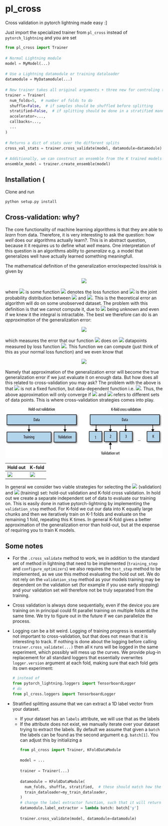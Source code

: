 # pl_cross

Cross validation in pytorch lightning made easy :]

Just import the specialized trainer from `pl_cross` instead of `pytorch_lightning` and you are set
```python
from pl_cross import Trainer

# Normal Lightning module
model = MyModel(...)

# Use a Lightning datamodule or training dataloader
datamodule = MyDatamodule(...)

# New trainer takes all original arguments + three new for controling the cross validation
trainer = Trainer(
  num_folds=5,  # number of folds to do 
  shuffle=False,  # if samples should be shuffled before splitting
  stratified=False,  # if splitting should be done in a stratified manner
  accelerator=...,
  callbacks=...,
  ...
)

# Returns a dict of stats over the different splits
cross_val_stats = trainer.cross_validate(model, datamodule=datamodule)

# Additionally, we can construct an ensemble from the K trained models
ensemble_model = trainer.create_ensemble(model)

```

## Installation (

Clone and run
```bash
python setup.py install
```

## Cross-validation: why?

The core functionality of machine learning algorithms is that they are able to *learn* from data. Therefore, it is very interesting to ask the question: how *well* does our algorithms actually learn?. This is in abstract question, because it
it requires us to define what *well* means. One interpretation of this question is an algorithms ability to *generalize* e.g. a model that generalizes well have actually learned something meaningfull. 

The mathematical definition of the generalization error/expected loss/risk is given by
<p align="center">
<img src="https://render.githubusercontent.com/render/math?math=I[{\color{blue}f}] = \int_{X \times Y} {\color{green}V}({\color{blue}f}(x), y) {\color{red}p}(x, y) dx dy">
</p>

where <img src="https://render.githubusercontent.com/render/math?math={\color{blue}f}"> is some function <img src="https://render.githubusercontent.com/render/math?math={\color{blue}f}: X \rightarrow Y, {\color{green}V}"> denotes the loss function and <img src="https://render.githubusercontent.com/render/math?math={\color{red}p}(x,y)"> is the joint probability distribution between <img src="https://render.githubusercontent.com/render/math?math=x"> and <img src="https://render.githubusercontent.com/render/math?math=y">. This is the theoretical error an algorithm will do on some unobserved dataset. The problem with this definition is that we cannot compute it, due to <img src="https://render.githubusercontent.com/render/math?math={\color{red}p}"> being unknown and even if we knew it the integral is intractable. The best we therefore can do is an *approximation* of the generalization error:

<p align="center">
<img src="https://render.githubusercontent.com/render/math?math=I_{\color{cyan}n}[{\color{blue}f}] = \frac{1}{{\color{cyan}n}} \sum_{i=1}^{{\color{cyan}n}} {\color{green}V}({\color{blue}f}(x_i), y_i)">
</p>

which measures the error that our function <img src="https://render.githubusercontent.com/render/math?math={\color{blue}f}"> does on <img src="https://render.githubusercontent.com/render/math?math={\color{cyan}n}"> datapoints measured by loss function <img src="https://render.githubusercontent.com/render/math?math={\color{green}V}">. This function we can compute (just think of this as your normal loss function) and we even know that

<p align="center">
<img src="https://render.githubusercontent.com/render/math?math=\lim_{n \rightarrow \infty} I[{\color{blue}f}] - I_{\color{cyan}n}[{\color{blue}f}] = 0">
</p>

Namely that approximation of the generalization error will become the true generalization error if we just evaluate it on enough data. But how does all this related to cross-validation you may ask? The problem with the above is that <img src="https://render.githubusercontent.com/render/math?math={\color{blue}f}"> is not a fixed function, but data-dependent function i.e. <img src="https://render.githubusercontent.com/render/math?math={\color{blue}f_{\color{magenta}m}}">. Thus, the above approximation will only converge if <img src="https://render.githubusercontent.com/render/math?math=\color{cyan}n"> and <img src="https://render.githubusercontent.com/render/math?math=\color{magenta}m"> refers to different sets of data points. This is where cross-validation strategies comes into play. 

<img src="crossval_types.jpg" width="700" title="All credit to https://www.researchgate.net/figure/Figura-44-Hold-out-y-K-fold-cross-validation-5_fig1_334119803">

<center>

| Hold out | K-fold |
|----------|--------|
| <img src="https://render.githubusercontent.com/render/math?math=I[{\color{blue}f_{\color{magenta}m}}] \approx I_{\mathcal{D}_{test}}[{\color{blue}f_{\color{magenta}m}}] \quad \quad \quad \quad"> | <img src="https://render.githubusercontent.com/render/math?math=I[{\color{blue}f_{\color{magenta}m}}] \approx \sum_{k=1}^K \dfrac{\|\mathcal{D}_k\|}{N} I_{\mathcal{D}_k}[{\color{blue}f_{\color{magenta}m}}]">

</center>

In general we consider two viable strategies for selecting the <img src="https://render.githubusercontent.com/render/math?math=\color{cyan}n"> (validation) and <img src="https://render.githubusercontent.com/render/math?math=\color{magenta}m"> (training) set: hold-out validation and K-fold cross validation. In hold out we create a separate independent set of data to evaluate our training on. This is easily done in native pytorch-lightning by implementing the `validation_step` method. For K-fold we cut our data into K equally large chunks and then we iteratively train on K-1 folds and evaluate on the remaining 1 fold, repeating this K times. In general K-fold gives a better approximation of the generalization error than hold-out, but at the expense of requiring you to train K models. 

## Some notes

* For the `.cross_validate` method to work, we in addition to the standard set of method in lightning that need
  to be implemented (`training_step` and `configure_optimizers`) we also requires the `test_step` method to be
  implemented, as we use this method evaluating the hold out set. We do not rely on the `validation_step` method
  as your models training may be dependent on the validation set (for example if you use early stopping) and your
  validation set will therefore not be truly separated from the training.

* Cross validation is always done sequentially, even if the device you are training on in principal could
  fit parallel training on multiple folds at the same time. We try to figure out in the future if we can
  parallelize the process.

* Logging can be a bit weird. Logging of training progress is essentially not important to cross-validation,
  but that does not mean that it is interesting to track. If nothing is done about the logging before calling
  `trainer.cross_validate(...)` then all `K` runs will be logged in the same experiment, which possibly will
  mess up the curves. We provide plug-in replacement for all standard loggers that essentially overwrites 
  `logger.version` argument at each fold, making sure that each fold gets its own experiment:
  ```python
  # instead of
  from pytorch_lightning.loggers import TensorboardLogger
  # do
  from pl_cross.loggers import TensorboardLogger
  ```

* Stratified splitting assume that we can extract a 1D label vector from your dataset.
  * If your dataset has an `labels` attribute, we will use that as the labels
  * If the attribute does not exist, we manually iterate over your dataset trying to
    extract the labels. By default we assume that given a `batch` the labels can be found
    as the second argument e.g. `batch[1]`. You can adjust this by initializing a 
    ```python
    from pl_cross import Trainer, KFoldDataModule
    
    model = ...

    trainer = Trainer(...)

    datamodule = KFoldDataModule(
      num_folds, shuffle, stratified,  # these should match how the trainer is initialized
      train_dataloader=my_train_dataloader,
    )
    # change the label extractor function, such that it will return the labels for a given batch
    datamodule.label_extractor = lambda batch: batch['y']

    trainer.cross_validate(model, datamodule=datamodule)
    ```
